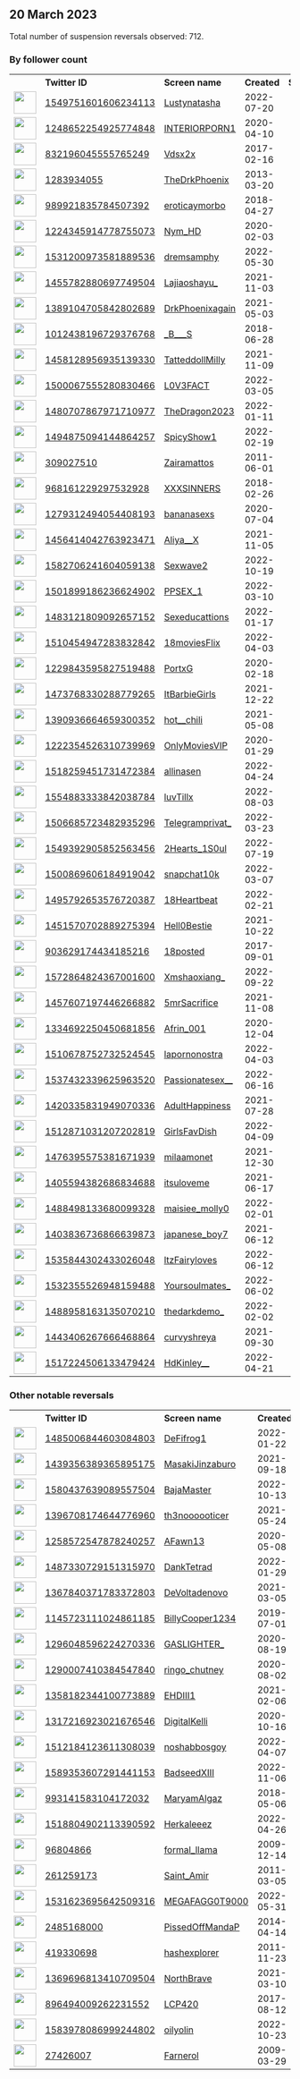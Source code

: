 
## 20 March 2023
Total number of suspension reversals observed: 712.

### By follower count
<table><tr><th></th><th align="left">Twitter ID</th><th align="left">Screen name</th>
<th align="left">Created</th><th align="left">Status</th><th align="left">Suspended</th><th align="left">Followers</th>
<tr><td><a href="https://pbs.twimg.com/profile_images/1639510087877406720/ufZpZHoq_normal.jpg"><img src="https://pbs.twimg.com/profile_images/1639510087877406720/ufZpZHoq_normal.jpg" width="40px" height="40px" align="center"/></a></td><td><a href="https://twitter.com/intent/user?user_id=1549751601606234113">1549751601606234113</a></td><td><a href="https://twitter.com/Lustynatasha">Lustynatasha</a></td><td>2022-07-20</td><td align="center"></td><td>2023-02-04</td><td>1151384</td></tr>
<tr><td><a href="https://pbs.twimg.com/profile_images/1249039586019495936/5PIxriim_normal.jpg"><img src="https://pbs.twimg.com/profile_images/1249039586019495936/5PIxriim_normal.jpg" width="40px" height="40px" align="center"/></a></td><td><a href="https://twitter.com/intent/user?user_id=1248652254925774848">1248652254925774848</a></td><td><a href="https://twitter.com/INTERIORPORN1">INTERIORPORN1</a></td><td>2020-04-10</td><td align="center"></td><td></td><td>1123033</td></tr>
<tr><td><a href="https://pbs.twimg.com/profile_images/1640385093456756736/iHG5fBEG_normal.jpg"><img src="https://pbs.twimg.com/profile_images/1640385093456756736/iHG5fBEG_normal.jpg" width="40px" height="40px" align="center"/></a></td><td><a href="https://twitter.com/intent/user?user_id=832196045555765249">832196045555765249</a></td><td><a href="https://twitter.com/Vdsx2x">Vdsx2x</a></td><td>2017-02-16</td><td align="center"></td><td>2023-02-05</td><td>1077762</td></tr>
<tr><td><a href="https://pbs.twimg.com/profile_images/1605108138679623680/wLCDaM4V_normal.jpg"><img src="https://pbs.twimg.com/profile_images/1605108138679623680/wLCDaM4V_normal.jpg" width="40px" height="40px" align="center"/></a></td><td><a href="https://twitter.com/intent/user?user_id=1283934055">1283934055</a></td><td><a href="https://twitter.com/TheDrkPhoenix">TheDrkPhoenix</a></td><td>2013-03-20</td><td align="center"></td><td>2023-02-05</td><td>1044441</td></tr>
<tr><td><a href="https://pbs.twimg.com/profile_images/1253289203116527616/qW8NBWgO_normal.jpg"><img src="https://pbs.twimg.com/profile_images/1253289203116527616/qW8NBWgO_normal.jpg" width="40px" height="40px" align="center"/></a></td><td><a href="https://twitter.com/intent/user?user_id=989921835784507392">989921835784507392</a></td><td><a href="https://twitter.com/eroticaymorbo">eroticaymorbo</a></td><td>2018-04-27</td><td align="center"></td><td>2023-02-05</td><td>878629</td></tr>
<tr><td><a href="https://pbs.twimg.com/profile_images/1608149816655093770/3PvVyHPn_normal.jpg"><img src="https://pbs.twimg.com/profile_images/1608149816655093770/3PvVyHPn_normal.jpg" width="40px" height="40px" align="center"/></a></td><td><a href="https://twitter.com/intent/user?user_id=1224345914778755073">1224345914778755073</a></td><td><a href="https://twitter.com/Nym_HD">Nym_HD</a></td><td>2020-02-03</td><td align="center"></td><td>2023-02-05</td><td>711112</td></tr>
<tr><td><a href="https://pbs.twimg.com/profile_images/1589468179042275328/9gs5xEIA_normal.jpg"><img src="https://pbs.twimg.com/profile_images/1589468179042275328/9gs5xEIA_normal.jpg" width="40px" height="40px" align="center"/></a></td><td><a href="https://twitter.com/intent/user?user_id=1531200973581889536">1531200973581889536</a></td><td><a href="https://twitter.com/dremsamphy">dremsamphy</a></td><td>2022-05-30</td><td align="center"></td><td>2023-02-04</td><td>627234</td></tr>
<tr><td><a href="https://pbs.twimg.com/profile_images/1648586295244115974/tDSaWRNl_normal.jpg"><img src="https://pbs.twimg.com/profile_images/1648586295244115974/tDSaWRNl_normal.jpg" width="40px" height="40px" align="center"/></a></td><td><a href="https://twitter.com/intent/user?user_id=1455782880697749504">1455782880697749504</a></td><td><a href="https://twitter.com/Lajiaoshayu_">Lajiaoshayu_</a></td><td>2021-11-03</td><td align="center"></td><td>2023-02-05</td><td>627012</td></tr>
<tr><td><a href="https://pbs.twimg.com/profile_images/1607300525497933824/KZViYCzP_normal.jpg"><img src="https://pbs.twimg.com/profile_images/1607300525497933824/KZViYCzP_normal.jpg" width="40px" height="40px" align="center"/></a></td><td><a href="https://twitter.com/intent/user?user_id=1389104705842802689">1389104705842802689</a></td><td><a href="https://twitter.com/DrkPhoenixagain">DrkPhoenixagain</a></td><td>2021-05-03</td><td align="center"></td><td>2023-02-05</td><td>589507</td></tr>
<tr><td><a href="https://pbs.twimg.com/profile_images/1638827572938022914/eqB5CGBN_normal.jpg"><img src="https://pbs.twimg.com/profile_images/1638827572938022914/eqB5CGBN_normal.jpg" width="40px" height="40px" align="center"/></a></td><td><a href="https://twitter.com/intent/user?user_id=1012438196729376768">1012438196729376768</a></td><td><a href="https://twitter.com/_B___S">_B___S</a></td><td>2018-06-28</td><td align="center"></td><td>2022-12-20</td><td>577264</td></tr>
<tr><td><a href="https://pbs.twimg.com/profile_images/1613220801465167872/6c4mASO1_normal.jpg"><img src="https://pbs.twimg.com/profile_images/1613220801465167872/6c4mASO1_normal.jpg" width="40px" height="40px" align="center"/></a></td><td><a href="https://twitter.com/intent/user?user_id=1458128956935139330">1458128956935139330</a></td><td><a href="https://twitter.com/TatteddollMilly">TatteddollMilly</a></td><td>2021-11-09</td><td align="center"></td><td>2023-02-03</td><td>563294</td></tr>
<tr><td><a href="https://pbs.twimg.com/profile_images/1500071686775148547/aRk5n6yy_normal.jpg"><img src="https://pbs.twimg.com/profile_images/1500071686775148547/aRk5n6yy_normal.jpg" width="40px" height="40px" align="center"/></a></td><td><a href="https://twitter.com/intent/user?user_id=1500067555280830466">1500067555280830466</a></td><td><a href="https://twitter.com/L0V3FACT">L0V3FACT</a></td><td>2022-03-05</td><td align="center"></td><td>2023-02-05</td><td>547963</td></tr>
<tr><td><a href="https://pbs.twimg.com/profile_images/1636516056557551616/Ih027MKy_normal.jpg"><img src="https://pbs.twimg.com/profile_images/1636516056557551616/Ih027MKy_normal.jpg" width="40px" height="40px" align="center"/></a></td><td><a href="https://twitter.com/intent/user?user_id=1480707867971710977">1480707867971710977</a></td><td><a href="https://twitter.com/TheDragon2023">TheDragon2023</a></td><td>2022-01-11</td><td align="center"></td><td>2023-02-05</td><td>539769</td></tr>
<tr><td><a href="https://pbs.twimg.com/profile_images/1659869754612658178/CHPqCmw0_normal.jpg"><img src="https://pbs.twimg.com/profile_images/1659869754612658178/CHPqCmw0_normal.jpg" width="40px" height="40px" align="center"/></a></td><td><a href="https://twitter.com/intent/user?user_id=1494875094144864257">1494875094144864257</a></td><td><a href="https://twitter.com/SpicyShow1">SpicyShow1</a></td><td>2022-02-19</td><td align="center"></td><td>2023-02-05</td><td>523990</td></tr>
<tr><td><a href="https://pbs.twimg.com/profile_images/1524463779588841474/TZgZ2b3m_normal.jpg"><img src="https://pbs.twimg.com/profile_images/1524463779588841474/TZgZ2b3m_normal.jpg" width="40px" height="40px" align="center"/></a></td><td><a href="https://twitter.com/intent/user?user_id=309027510">309027510</a></td><td><a href="https://twitter.com/Zairamattos">Zairamattos</a></td><td>2011-06-01</td><td align="center"></td><td>2023-02-05</td><td>523343</td></tr>
<tr><td><a href="https://pbs.twimg.com/profile_images/1594782481747959808/HKe-PNZX_normal.jpg"><img src="https://pbs.twimg.com/profile_images/1594782481747959808/HKe-PNZX_normal.jpg" width="40px" height="40px" align="center"/></a></td><td><a href="https://twitter.com/intent/user?user_id=968161229297532928">968161229297532928</a></td><td><a href="https://twitter.com/XXXSINNERS">XXXSINNERS</a></td><td>2018-02-26</td><td align="center">👋</td><td>2023-02-05</td><td>503013</td></tr>
<tr><td><a href="https://pbs.twimg.com/profile_images/1534173608959913985/6Yp_gbRF_normal.jpg"><img src="https://pbs.twimg.com/profile_images/1534173608959913985/6Yp_gbRF_normal.jpg" width="40px" height="40px" align="center"/></a></td><td><a href="https://twitter.com/intent/user?user_id=1279312494054408193">1279312494054408193</a></td><td><a href="https://twitter.com/bananasexs">bananasexs</a></td><td>2020-07-04</td><td align="center"></td><td>2023-02-05</td><td>437275</td></tr>
<tr><td><a href="https://pbs.twimg.com/profile_images/1664787279414689794/BgNNV59p_normal.jpg"><img src="https://pbs.twimg.com/profile_images/1664787279414689794/BgNNV59p_normal.jpg" width="40px" height="40px" align="center"/></a></td><td><a href="https://twitter.com/intent/user?user_id=1456414042763923471">1456414042763923471</a></td><td><a href="https://twitter.com/Aliya__X">Aliya__X</a></td><td>2021-11-05</td><td align="center"></td><td>2023-02-04</td><td>435589</td></tr>
<tr><td><a href="https://pbs.twimg.com/profile_images/1582707173674868739/xcMqz5Fm_normal.jpg"><img src="https://pbs.twimg.com/profile_images/1582707173674868739/xcMqz5Fm_normal.jpg" width="40px" height="40px" align="center"/></a></td><td><a href="https://twitter.com/intent/user?user_id=1582706241604059138">1582706241604059138</a></td><td><a href="https://twitter.com/Sexwave2">Sexwave2</a></td><td>2022-10-19</td><td align="center"></td><td>2023-02-03</td><td>428139</td></tr>
<tr><td><a href="https://pbs.twimg.com/profile_images/1501903794325516289/GUCHMzJe_normal.jpg"><img src="https://pbs.twimg.com/profile_images/1501903794325516289/GUCHMzJe_normal.jpg" width="40px" height="40px" align="center"/></a></td><td><a href="https://twitter.com/intent/user?user_id=1501899186236624902">1501899186236624902</a></td><td><a href="https://twitter.com/PPSEX_1">PPSEX_1</a></td><td>2022-03-10</td><td align="center"></td><td>2023-02-05</td><td>427355</td></tr>
<tr><td><a href="https://pbs.twimg.com/profile_images/1492047697531965440/T3Zzzf-t_normal.jpg"><img src="https://pbs.twimg.com/profile_images/1492047697531965440/T3Zzzf-t_normal.jpg" width="40px" height="40px" align="center"/></a></td><td><a href="https://twitter.com/intent/user?user_id=1483121809092657152">1483121809092657152</a></td><td><a href="https://twitter.com/Sexeducattions">Sexeducattions</a></td><td>2022-01-17</td><td align="center"></td><td>2023-02-04</td><td>418811</td></tr>
<tr><td><a href="https://pbs.twimg.com/profile_images/1526319504397316096/ejoO5Caa_normal.jpg"><img src="https://pbs.twimg.com/profile_images/1526319504397316096/ejoO5Caa_normal.jpg" width="40px" height="40px" align="center"/></a></td><td><a href="https://twitter.com/intent/user?user_id=1510454947283832842">1510454947283832842</a></td><td><a href="https://twitter.com/18moviesFlix">18moviesFlix</a></td><td>2022-04-03</td><td align="center"></td><td>2023-02-05</td><td>416269</td></tr>
<tr><td><a href="https://pbs.twimg.com/profile_images/1229852017977446400/lGScinjO_normal.jpg"><img src="https://pbs.twimg.com/profile_images/1229852017977446400/lGScinjO_normal.jpg" width="40px" height="40px" align="center"/></a></td><td><a href="https://twitter.com/intent/user?user_id=1229843595827519488">1229843595827519488</a></td><td><a href="https://twitter.com/PortxG">PortxG</a></td><td>2020-02-18</td><td align="center"></td><td>2023-02-05</td><td>414740</td></tr>
<tr><td><a href="https://pbs.twimg.com/profile_images/1494235080293761027/FJWpQta1_normal.jpg"><img src="https://pbs.twimg.com/profile_images/1494235080293761027/FJWpQta1_normal.jpg" width="40px" height="40px" align="center"/></a></td><td><a href="https://twitter.com/intent/user?user_id=1473768330288779265">1473768330288779265</a></td><td><a href="https://twitter.com/ItBarbieGirls">ItBarbieGirls</a></td><td>2021-12-22</td><td align="center"></td><td>2023-02-05</td><td>412628</td></tr>
<tr><td><a href="https://pbs.twimg.com/profile_images/1390936840505466883/4qgLZxbv_normal.jpg"><img src="https://pbs.twimg.com/profile_images/1390936840505466883/4qgLZxbv_normal.jpg" width="40px" height="40px" align="center"/></a></td><td><a href="https://twitter.com/intent/user?user_id=1390936664659300352">1390936664659300352</a></td><td><a href="https://twitter.com/hot__chili">hot__chili</a></td><td>2021-05-08</td><td align="center"></td><td>2023-02-05</td><td>411721</td></tr>
<tr><td><a href="https://pbs.twimg.com/profile_images/1595898078913089536/Mbfy10In_normal.jpg"><img src="https://pbs.twimg.com/profile_images/1595898078913089536/Mbfy10In_normal.jpg" width="40px" height="40px" align="center"/></a></td><td><a href="https://twitter.com/intent/user?user_id=1222354526310739969">1222354526310739969</a></td><td><a href="https://twitter.com/OnlyMoviesVIP">OnlyMoviesVIP</a></td><td>2020-01-29</td><td align="center"></td><td>2023-02-04</td><td>410063</td></tr>
<tr><td><a href="https://pbs.twimg.com/profile_images/1518264943291772929/z2RoEdk9_normal.jpg"><img src="https://pbs.twimg.com/profile_images/1518264943291772929/z2RoEdk9_normal.jpg" width="40px" height="40px" align="center"/></a></td><td><a href="https://twitter.com/intent/user?user_id=1518259451731472384">1518259451731472384</a></td><td><a href="https://twitter.com/allinasen">allinasen</a></td><td>2022-04-24</td><td align="center"></td><td>2022-11-11</td><td>407635</td></tr>
<tr><td><a href="https://pbs.twimg.com/profile_images/1555144543648956417/9NZa9oFD_normal.jpg"><img src="https://pbs.twimg.com/profile_images/1555144543648956417/9NZa9oFD_normal.jpg" width="40px" height="40px" align="center"/></a></td><td><a href="https://twitter.com/intent/user?user_id=1554883333842038784">1554883333842038784</a></td><td><a href="https://twitter.com/luvTillx">luvTillx</a></td><td>2022-08-03</td><td align="center">🚫</td><td>2023-02-02</td><td>407055</td></tr>
<tr><td><a href="https://pbs.twimg.com/profile_images/1637164656136712192/rKcy5htb_normal.jpg"><img src="https://pbs.twimg.com/profile_images/1637164656136712192/rKcy5htb_normal.jpg" width="40px" height="40px" align="center"/></a></td><td><a href="https://twitter.com/intent/user?user_id=1506685723482935296">1506685723482935296</a></td><td><a href="https://twitter.com/Telegramprivat_">Telegramprivat_</a></td><td>2022-03-23</td><td align="center"></td><td>2023-02-03</td><td>399110</td></tr>
<tr><td><a href="https://pbs.twimg.com/profile_images/1549394439369637893/5AgPsQqO_normal.jpg"><img src="https://pbs.twimg.com/profile_images/1549394439369637893/5AgPsQqO_normal.jpg" width="40px" height="40px" align="center"/></a></td><td><a href="https://twitter.com/intent/user?user_id=1549392905852563456">1549392905852563456</a></td><td><a href="https://twitter.com/2Hearts_1S0ul">2Hearts_1S0ul</a></td><td>2022-07-19</td><td align="center"></td><td>2023-02-03</td><td>397883</td></tr>
<tr><td><a href="https://pbs.twimg.com/profile_images/1643923596732153856/zOorsihk_normal.jpg"><img src="https://pbs.twimg.com/profile_images/1643923596732153856/zOorsihk_normal.jpg" width="40px" height="40px" align="center"/></a></td><td><a href="https://twitter.com/intent/user?user_id=1500869606184919042">1500869606184919042</a></td><td><a href="https://twitter.com/snapchat10k">snapchat10k</a></td><td>2022-03-07</td><td align="center"></td><td>2023-02-03</td><td>389828</td></tr>
<tr><td><a href="https://pbs.twimg.com/profile_images/1536673448595816448/MwuaUTF2_normal.jpg"><img src="https://pbs.twimg.com/profile_images/1536673448595816448/MwuaUTF2_normal.jpg" width="40px" height="40px" align="center"/></a></td><td><a href="https://twitter.com/intent/user?user_id=1495792653576720387">1495792653576720387</a></td><td><a href="https://twitter.com/18Heartbeat">18Heartbeat</a></td><td>2022-02-21</td><td align="center"></td><td>2023-02-05</td><td>382549</td></tr>
<tr><td><a href="https://pbs.twimg.com/profile_images/1497498510580613121/Pz5uWTkM_normal.jpg"><img src="https://pbs.twimg.com/profile_images/1497498510580613121/Pz5uWTkM_normal.jpg" width="40px" height="40px" align="center"/></a></td><td><a href="https://twitter.com/intent/user?user_id=1451570702889275394">1451570702889275394</a></td><td><a href="https://twitter.com/Hell0Bestie">Hell0Bestie</a></td><td>2021-10-22</td><td align="center"></td><td>2023-02-05</td><td>378607</td></tr>
<tr><td><a href="https://pbs.twimg.com/profile_images/1250458209271164929/lJGkm2uG_normal.jpg"><img src="https://pbs.twimg.com/profile_images/1250458209271164929/lJGkm2uG_normal.jpg" width="40px" height="40px" align="center"/></a></td><td><a href="https://twitter.com/intent/user?user_id=903629174434185216">903629174434185216</a></td><td><a href="https://twitter.com/18posted">18posted</a></td><td>2017-09-01</td><td align="center"></td><td>2023-02-03</td><td>376228</td></tr>
<tr><td><a href="https://pbs.twimg.com/profile_images/1651835834273005568/rj3S0LRl_normal.jpg"><img src="https://pbs.twimg.com/profile_images/1651835834273005568/rj3S0LRl_normal.jpg" width="40px" height="40px" align="center"/></a></td><td><a href="https://twitter.com/intent/user?user_id=1572864824367001600">1572864824367001600</a></td><td><a href="https://twitter.com/Xmshaoxiang_">Xmshaoxiang_</a></td><td>2022-09-22</td><td align="center"></td><td>2023-02-03</td><td>372397</td></tr>
<tr><td><a href="https://pbs.twimg.com/profile_images/1529342165905682433/UUHZnSaX_normal.jpg"><img src="https://pbs.twimg.com/profile_images/1529342165905682433/UUHZnSaX_normal.jpg" width="40px" height="40px" align="center"/></a></td><td><a href="https://twitter.com/intent/user?user_id=1457607197446266882">1457607197446266882</a></td><td><a href="https://twitter.com/5mrSacrifice">5mrSacrifice</a></td><td>2021-11-08</td><td align="center"></td><td>2023-02-03</td><td>369546</td></tr>
<tr><td><a href="https://pbs.twimg.com/profile_images/1452162015317790724/fcN5NImi_normal.jpg"><img src="https://pbs.twimg.com/profile_images/1452162015317790724/fcN5NImi_normal.jpg" width="40px" height="40px" align="center"/></a></td><td><a href="https://twitter.com/intent/user?user_id=1334692250450681856">1334692250450681856</a></td><td><a href="https://twitter.com/Afrin_001">Afrin_001</a></td><td>2020-12-04</td><td align="center"></td><td>2023-02-05</td><td>364895</td></tr>
<tr><td><a href="https://pbs.twimg.com/profile_images/1657877725497946113/SMnbPz2s_normal.jpg"><img src="https://pbs.twimg.com/profile_images/1657877725497946113/SMnbPz2s_normal.jpg" width="40px" height="40px" align="center"/></a></td><td><a href="https://twitter.com/intent/user?user_id=1510678752732524545">1510678752732524545</a></td><td><a href="https://twitter.com/lapornonostra">lapornonostra</a></td><td>2022-04-03</td><td align="center"></td><td>2023-02-05</td><td>362955</td></tr>
<tr><td><a href="https://pbs.twimg.com/profile_images/1662446750123298817/5aiQ0V0Y_normal.jpg"><img src="https://pbs.twimg.com/profile_images/1662446750123298817/5aiQ0V0Y_normal.jpg" width="40px" height="40px" align="center"/></a></td><td><a href="https://twitter.com/intent/user?user_id=1537432339625963520">1537432339625963520</a></td><td><a href="https://twitter.com/Passionatesex__">Passionatesex__</a></td><td>2022-06-16</td><td align="center"></td><td>2023-02-05</td><td>362741</td></tr>
<tr><td><a href="https://pbs.twimg.com/profile_images/1420764850418978816/K7KiLhJ5_normal.jpg"><img src="https://pbs.twimg.com/profile_images/1420764850418978816/K7KiLhJ5_normal.jpg" width="40px" height="40px" align="center"/></a></td><td><a href="https://twitter.com/intent/user?user_id=1420335831949070336">1420335831949070336</a></td><td><a href="https://twitter.com/AdultHappiness">AdultHappiness</a></td><td>2021-07-28</td><td align="center"></td><td>2023-02-05</td><td>360066</td></tr>
<tr><td><a href="https://pbs.twimg.com/profile_images/1643151012138713088/JLvwOYuI_normal.jpg"><img src="https://pbs.twimg.com/profile_images/1643151012138713088/JLvwOYuI_normal.jpg" width="40px" height="40px" align="center"/></a></td><td><a href="https://twitter.com/intent/user?user_id=1512871031207202819">1512871031207202819</a></td><td><a href="https://twitter.com/GirlsFavDish">GirlsFavDish</a></td><td>2022-04-09</td><td align="center"></td><td>2023-02-02</td><td>358171</td></tr>
<tr><td><a href="https://pbs.twimg.com/profile_images/1650692748259852288/5HjZNdfk_normal.jpg"><img src="https://pbs.twimg.com/profile_images/1650692748259852288/5HjZNdfk_normal.jpg" width="40px" height="40px" align="center"/></a></td><td><a href="https://twitter.com/intent/user?user_id=1476395575381671939">1476395575381671939</a></td><td><a href="https://twitter.com/milaamonet">milaamonet</a></td><td>2021-12-30</td><td align="center"></td><td>2023-02-05</td><td>355587</td></tr>
<tr><td><a href="https://pbs.twimg.com/profile_images/1405709676319174662/ata7P4gp_normal.jpg"><img src="https://pbs.twimg.com/profile_images/1405709676319174662/ata7P4gp_normal.jpg" width="40px" height="40px" align="center"/></a></td><td><a href="https://twitter.com/intent/user?user_id=1405594382686834688">1405594382686834688</a></td><td><a href="https://twitter.com/itsuloveme">itsuloveme</a></td><td>2021-06-17</td><td align="center"></td><td>2023-02-05</td><td>354545</td></tr>
<tr><td><a href="https://pbs.twimg.com/profile_images/1489508388987813889/9bh5ppzd_normal.jpg"><img src="https://pbs.twimg.com/profile_images/1489508388987813889/9bh5ppzd_normal.jpg" width="40px" height="40px" align="center"/></a></td><td><a href="https://twitter.com/intent/user?user_id=1488498133680099328">1488498133680099328</a></td><td><a href="https://twitter.com/maisiee_molly0">maisiee_molly0</a></td><td>2022-02-01</td><td align="center"></td><td>2023-02-05</td><td>348706</td></tr>
<tr><td><a href="https://pbs.twimg.com/profile_images/1538839701112573953/8eYPUOeK_normal.jpg"><img src="https://pbs.twimg.com/profile_images/1538839701112573953/8eYPUOeK_normal.jpg" width="40px" height="40px" align="center"/></a></td><td><a href="https://twitter.com/intent/user?user_id=1403836736866639873">1403836736866639873</a></td><td><a href="https://twitter.com/japanese_boy7">japanese_boy7</a></td><td>2021-06-12</td><td align="center"></td><td>2023-02-05</td><td>347294</td></tr>
<tr><td><a href="https://pbs.twimg.com/profile_images/1662750351655596033/NPt05bf-_normal.jpg"><img src="https://pbs.twimg.com/profile_images/1662750351655596033/NPt05bf-_normal.jpg" width="40px" height="40px" align="center"/></a></td><td><a href="https://twitter.com/intent/user?user_id=1535844302433026048">1535844302433026048</a></td><td><a href="https://twitter.com/ltzFairyloves">ltzFairyloves</a></td><td>2022-06-12</td><td align="center"></td><td>2023-02-04</td><td>345996</td></tr>
<tr><td><a href="https://pbs.twimg.com/profile_images/1591710814720823297/wuMcRDqJ_normal.jpg"><img src="https://pbs.twimg.com/profile_images/1591710814720823297/wuMcRDqJ_normal.jpg" width="40px" height="40px" align="center"/></a></td><td><a href="https://twitter.com/intent/user?user_id=1532355526948159488">1532355526948159488</a></td><td><a href="https://twitter.com/Yoursoulmates_">Yoursoulmates_</a></td><td>2022-06-02</td><td align="center"></td><td>2023-02-03</td><td>343169</td></tr>
<tr><td><a href="https://pbs.twimg.com/profile_images/1636651119769440256/oP6yHJQI_normal.jpg"><img src="https://pbs.twimg.com/profile_images/1636651119769440256/oP6yHJQI_normal.jpg" width="40px" height="40px" align="center"/></a></td><td><a href="https://twitter.com/intent/user?user_id=1488958163135070210">1488958163135070210</a></td><td><a href="https://twitter.com/thedarkdemo_">thedarkdemo_</a></td><td>2022-02-02</td><td align="center"></td><td>2023-02-03</td><td>341696</td></tr>
<tr><td><a href="https://pbs.twimg.com/profile_images/1443409808544059397/Hh5BJgj1_normal.jpg"><img src="https://pbs.twimg.com/profile_images/1443409808544059397/Hh5BJgj1_normal.jpg" width="40px" height="40px" align="center"/></a></td><td><a href="https://twitter.com/intent/user?user_id=1443406267666468864">1443406267666468864</a></td><td><a href="https://twitter.com/curvyshreya">curvyshreya</a></td><td>2021-09-30</td><td align="center"></td><td>2022-08-05</td><td>339906</td></tr>
<tr><td><a href="https://pbs.twimg.com/profile_images/1637359522682671105/NesqOZg9_normal.jpg"><img src="https://pbs.twimg.com/profile_images/1637359522682671105/NesqOZg9_normal.jpg" width="40px" height="40px" align="center"/></a></td><td><a href="https://twitter.com/intent/user?user_id=1517224506133479424">1517224506133479424</a></td><td><a href="https://twitter.com/HdKinley__">HdKinley__</a></td><td>2022-04-21</td><td align="center"></td><td>2023-02-05</td><td>339087</td></tr>
</table>

### Other notable reversals
<table><tr><th></th><th align="left">Twitter ID</th><th align="left">Screen name</th>
<th align="left">Created</th><th align="left">Status</th><th align="left">Suspended</th><th align="left">Followers</th>
<tr><td><a href="https://pbs.twimg.com/profile_images/1486064703826759681/zJS26-oc_normal.jpg"><img src="https://pbs.twimg.com/profile_images/1486064703826759681/zJS26-oc_normal.jpg" width="40px" height="40px" align="center"/></a></td><td><a href="https://twitter.com/intent/user?user_id=1485006844603084803">1485006844603084803</a></td><td><a href="https://twitter.com/DeFifrog1">DeFifrog1</a></td><td>2022-01-22</td><td align="center"></td><td>2022-11-08</td><td>17407</td></tr>
<tr><td><a href="https://pbs.twimg.com/profile_images/1563284666995466241/KqbX3Ln-_normal.jpg"><img src="https://pbs.twimg.com/profile_images/1563284666995466241/KqbX3Ln-_normal.jpg" width="40px" height="40px" align="center"/></a></td><td><a href="https://twitter.com/intent/user?user_id=1439356389365895175">1439356389365895175</a></td><td><a href="https://twitter.com/MasakiJinzaburo">MasakiJinzaburo</a></td><td>2021-09-18</td><td align="center">👋</td><td>2022-09-21</td><td>7450</td></tr>
<tr><td><a href="https://pbs.twimg.com/profile_images/1619241431163437056/aIfQJqKt_normal.jpg"><img src="https://pbs.twimg.com/profile_images/1619241431163437056/aIfQJqKt_normal.jpg" width="40px" height="40px" align="center"/></a></td><td><a href="https://twitter.com/intent/user?user_id=1580437639089557504">1580437639089557504</a></td><td><a href="https://twitter.com/BajaMaster">BajaMaster</a></td><td>2022-10-13</td><td align="center">🔒</td><td>2023-02-22</td><td>261</td></tr>
<tr><td><a href="https://pbs.twimg.com/profile_images/1671021539498811392/Fba4Tmcn_normal.jpg"><img src="https://pbs.twimg.com/profile_images/1671021539498811392/Fba4Tmcn_normal.jpg" width="40px" height="40px" align="center"/></a></td><td><a href="https://twitter.com/intent/user?user_id=1396708174644776960">1396708174644776960</a></td><td><a href="https://twitter.com/th3noooooticer">th3noooooticer</a></td><td>2021-05-24</td><td align="center"></td><td>2022-10-30</td><td>545</td></tr>
<tr><td><a href="https://pbs.twimg.com/profile_images/1649611505875263488/Ka51BXAE_normal.jpg"><img src="https://pbs.twimg.com/profile_images/1649611505875263488/Ka51BXAE_normal.jpg" width="40px" height="40px" align="center"/></a></td><td><a href="https://twitter.com/intent/user?user_id=1258572547878240257">1258572547878240257</a></td><td><a href="https://twitter.com/AFawn13">AFawn13</a></td><td>2020-05-08</td><td align="center"></td><td>2022-12-24</td><td>1327</td></tr>
<tr><td><a href="https://pbs.twimg.com/profile_images/1600870127981006848/1Y50A2sU_normal.jpg"><img src="https://pbs.twimg.com/profile_images/1600870127981006848/1Y50A2sU_normal.jpg" width="40px" height="40px" align="center"/></a></td><td><a href="https://twitter.com/intent/user?user_id=1487330729151315970">1487330729151315970</a></td><td><a href="https://twitter.com/DankTetrad">DankTetrad</a></td><td>2022-01-29</td><td align="center"></td><td>2022-12-13</td><td>162</td></tr>
<tr><td><a href="https://pbs.twimg.com/profile_images/1527494757265588225/y3yyTVS6_normal.jpg"><img src="https://pbs.twimg.com/profile_images/1527494757265588225/y3yyTVS6_normal.jpg" width="40px" height="40px" align="center"/></a></td><td><a href="https://twitter.com/intent/user?user_id=1367840371783372803">1367840371783372803</a></td><td><a href="https://twitter.com/DeVoltadenovo">DeVoltadenovo</a></td><td>2021-03-05</td><td align="center"></td><td>2023-03-15</td><td>127</td></tr>
<tr><td><a href="https://pbs.twimg.com/profile_images/1288537154696683522/H19fPD0z_normal.jpg"><img src="https://pbs.twimg.com/profile_images/1288537154696683522/H19fPD0z_normal.jpg" width="40px" height="40px" align="center"/></a></td><td><a href="https://twitter.com/intent/user?user_id=1145723111024861185">1145723111024861185</a></td><td><a href="https://twitter.com/BillyCooper1234">BillyCooper1234</a></td><td>2019-07-01</td><td align="center"></td><td>2023-02-02</td><td>1897</td></tr>
<tr><td><a href="https://pbs.twimg.com/profile_images/1529832687913025537/i3aHd6HV_normal.jpg"><img src="https://pbs.twimg.com/profile_images/1529832687913025537/i3aHd6HV_normal.jpg" width="40px" height="40px" align="center"/></a></td><td><a href="https://twitter.com/intent/user?user_id=1296048596224270336">1296048596224270336</a></td><td><a href="https://twitter.com/GASLIGHTER_">GASLIGHTER_</a></td><td>2020-08-19</td><td align="center"></td><td>2022-12-20</td><td>20281</td></tr>
<tr><td><a href="https://pbs.twimg.com/profile_images/1669462805563449353/6niZG1oE_normal.jpg"><img src="https://pbs.twimg.com/profile_images/1669462805563449353/6niZG1oE_normal.jpg" width="40px" height="40px" align="center"/></a></td><td><a href="https://twitter.com/intent/user?user_id=1290007410384547840">1290007410384547840</a></td><td><a href="https://twitter.com/ringo_chutney">ringo_chutney</a></td><td>2020-08-02</td><td align="center"></td><td>2023-03-11</td><td>773</td></tr>
<tr><td><a href="https://pbs.twimg.com/profile_images/1603129070425845760/O6U9wzdV_normal.jpg"><img src="https://pbs.twimg.com/profile_images/1603129070425845760/O6U9wzdV_normal.jpg" width="40px" height="40px" align="center"/></a></td><td><a href="https://twitter.com/intent/user?user_id=1358182344100773889">1358182344100773889</a></td><td><a href="https://twitter.com/EHDIII1">EHDIII1</a></td><td>2021-02-06</td><td align="center"></td><td>2022-12-16</td><td>841</td></tr>
<tr><td><a href="https://pbs.twimg.com/profile_images/1568056413473193990/eOE2rh0d_normal.jpg"><img src="https://pbs.twimg.com/profile_images/1568056413473193990/eOE2rh0d_normal.jpg" width="40px" height="40px" align="center"/></a></td><td><a href="https://twitter.com/intent/user?user_id=1317216923021676546">1317216923021676546</a></td><td><a href="https://twitter.com/DigitalKelli">DigitalKelli</a></td><td>2020-10-16</td><td align="center"></td><td>2022-11-29</td><td>161</td></tr>
<tr><td><a href="https://pbs.twimg.com/profile_images/1559901473949073409/VNYK1ASW_normal.jpg"><img src="https://pbs.twimg.com/profile_images/1559901473949073409/VNYK1ASW_normal.jpg" width="40px" height="40px" align="center"/></a></td><td><a href="https://twitter.com/intent/user?user_id=1512184123611308039">1512184123611308039</a></td><td><a href="https://twitter.com/noshabbosgoy">noshabbosgoy</a></td><td>2022-04-07</td><td align="center">👋</td><td>2023-01-12</td><td>160</td></tr>
<tr><td><a href="https://pbs.twimg.com/profile_images/1589353768981864448/Nut3HcvK_normal.jpg"><img src="https://pbs.twimg.com/profile_images/1589353768981864448/Nut3HcvK_normal.jpg" width="40px" height="40px" align="center"/></a></td><td><a href="https://twitter.com/intent/user?user_id=1589353607291441153">1589353607291441153</a></td><td><a href="https://twitter.com/BadseedXIII">BadseedXIII</a></td><td>2022-11-06</td><td align="center"></td><td>2023-02-02</td><td>65</td></tr>
<tr><td><a href="https://pbs.twimg.com/profile_images/1559865141134589953/d2o1bPdI_normal.jpg"><img src="https://pbs.twimg.com/profile_images/1559865141134589953/d2o1bPdI_normal.jpg" width="40px" height="40px" align="center"/></a></td><td><a href="https://twitter.com/intent/user?user_id=993141583104172032">993141583104172032</a></td><td><a href="https://twitter.com/MaryamAlgaz">MaryamAlgaz</a></td><td>2018-05-06</td><td align="center">🔒</td><td>2023-03-10</td><td>3</td></tr>
<tr><td><a href="https://pbs.twimg.com/profile_images/1651675267834757121/2mTraI2C_normal.jpg"><img src="https://pbs.twimg.com/profile_images/1651675267834757121/2mTraI2C_normal.jpg" width="40px" height="40px" align="center"/></a></td><td><a href="https://twitter.com/intent/user?user_id=1518804902113390592">1518804902113390592</a></td><td><a href="https://twitter.com/Herkaleeez">Herkaleeez</a></td><td>2022-04-26</td><td align="center"></td><td>2023-02-23</td><td>29</td></tr>
<tr><td><a href="https://pbs.twimg.com/profile_images/1285595326900924416/zwLCzt8R_normal.jpg"><img src="https://pbs.twimg.com/profile_images/1285595326900924416/zwLCzt8R_normal.jpg" width="40px" height="40px" align="center"/></a></td><td><a href="https://twitter.com/intent/user?user_id=96804866">96804866</a></td><td><a href="https://twitter.com/formal_llama">formal_llama</a></td><td>2009-12-14</td><td align="center">🚫</td><td>2023-02-09</td><td>106</td></tr>
<tr><td><a href="https://pbs.twimg.com/profile_images/1660206869242343431/F2uWsSeP_normal.jpg"><img src="https://pbs.twimg.com/profile_images/1660206869242343431/F2uWsSeP_normal.jpg" width="40px" height="40px" align="center"/></a></td><td><a href="https://twitter.com/intent/user?user_id=261259173">261259173</a></td><td><a href="https://twitter.com/Saint_Amir">Saint_Amir</a></td><td>2011-03-05</td><td align="center"></td><td>2023-03-02</td><td>319</td></tr>
<tr><td><a href="https://pbs.twimg.com/profile_images/1661713309333069824/Aq1f4C_h_normal.jpg"><img src="https://pbs.twimg.com/profile_images/1661713309333069824/Aq1f4C_h_normal.jpg" width="40px" height="40px" align="center"/></a></td><td><a href="https://twitter.com/intent/user?user_id=1531623695642509316">1531623695642509316</a></td><td><a href="https://twitter.com/MEGAFAGG0T9000">MEGAFAGG0T9000</a></td><td>2022-05-31</td><td align="center"></td><td>2022-10-14</td><td>111</td></tr>
<tr><td><a href="https://pbs.twimg.com/profile_images/1436179141951467521/KhdTbQFf_normal.jpg"><img src="https://pbs.twimg.com/profile_images/1436179141951467521/KhdTbQFf_normal.jpg" width="40px" height="40px" align="center"/></a></td><td><a href="https://twitter.com/intent/user?user_id=2485168000">2485168000</a></td><td><a href="https://twitter.com/PissedOffMandaP">PissedOffMandaP</a></td><td>2014-04-14</td><td align="center"></td><td>2022-07-27</td><td>7763</td></tr>
<tr><td><a href="https://pbs.twimg.com/profile_images/1624314571744845827/wt6QHojI_normal.jpg"><img src="https://pbs.twimg.com/profile_images/1624314571744845827/wt6QHojI_normal.jpg" width="40px" height="40px" align="center"/></a></td><td><a href="https://twitter.com/intent/user?user_id=419330698">419330698</a></td><td><a href="https://twitter.com/hashexplorer">hashexplorer</a></td><td>2011-11-23</td><td align="center"></td><td>2023-03-13</td><td>2234</td></tr>
<tr><td><a href="https://pbs.twimg.com/profile_images/1597833305277497345/YKwq3u9D_normal.jpg"><img src="https://pbs.twimg.com/profile_images/1597833305277497345/YKwq3u9D_normal.jpg" width="40px" height="40px" align="center"/></a></td><td><a href="https://twitter.com/intent/user?user_id=1369696813410709504">1369696813410709504</a></td><td><a href="https://twitter.com/NorthBrave">NorthBrave</a></td><td>2021-03-10</td><td align="center"></td><td>2022-12-30</td><td>21</td></tr>
<tr><td><a href="https://pbs.twimg.com/profile_images/1613192799515561989/CjC4T2SZ_normal.jpg"><img src="https://pbs.twimg.com/profile_images/1613192799515561989/CjC4T2SZ_normal.jpg" width="40px" height="40px" align="center"/></a></td><td><a href="https://twitter.com/intent/user?user_id=896494009262231552">896494009262231552</a></td><td><a href="https://twitter.com/LCP420">LCP420</a></td><td>2017-08-12</td><td align="center"></td><td>2023-03-14</td><td>113</td></tr>
<tr><td><a href="https://pbs.twimg.com/profile_images/1583978311398694914/c5FH-dON_normal.png"><img src="https://pbs.twimg.com/profile_images/1583978311398694914/c5FH-dON_normal.png" width="40px" height="40px" align="center"/></a></td><td><a href="https://twitter.com/intent/user?user_id=1583978086999244802">1583978086999244802</a></td><td><a href="https://twitter.com/oilyolin">oilyolin</a></td><td>2022-10-23</td><td align="center"></td><td>2022-12-16</td><td>59</td></tr>
<tr><td><a href="https://pbs.twimg.com/profile_images/1660907976486526976/hdT0kbtP_normal.png"><img src="https://pbs.twimg.com/profile_images/1660907976486526976/hdT0kbtP_normal.png" width="40px" height="40px" align="center"/></a></td><td><a href="https://twitter.com/intent/user?user_id=27426007">27426007</a></td><td><a href="https://twitter.com/Farnerol">Farnerol</a></td><td>2009-03-29</td><td align="center"></td><td>2023-03-14</td><td>36</td></tr>
</table>
